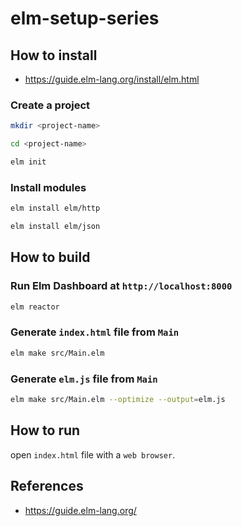 # elm-setup-series

## How to install

- <https://guide.elm-lang.org/install/elm.html>

### Create a project

```bash
mkdir <project-name>

cd <project-name>

elm init
```

### Install modules

```bash
elm install elm/http

elm install elm/json
```

## How to build

### Run Elm Dashboard at `http://localhost:8000`

```bash
elm reactor
```

### Generate `index.html` file from `Main`

```bash
elm make src/Main.elm
```

### Generate `elm.js` file from `Main`

```bash
elm make src/Main.elm --optimize --output=elm.js
```

## How to run

open `index.html` file with a `web browser`.


## References

- <https://guide.elm-lang.org/>



